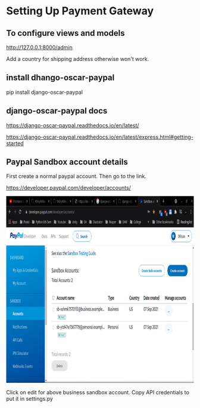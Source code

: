 # Setting Up Payment Gateway

## To configure views and models

http://127.0.0.1:8000/admin

Add a country for shipping address otherwise won't work.

## install dhango-oscar-paypal

pip install django-oscar-paypal

## django-oscar-paypal docs

https://django-oscar-paypal.readthedocs.io/en/latest/

https://django-oscar-paypal.readthedocs.io/en/latest/express.html#getting-started

## Paypal Sandbox account details

First create a normal paypal account. Then go to the link.

https://developer.paypal.com/developer/accounts/

<img src="SandboxAccount.png" width="800" height="500"> 

Click on edit for above business sandbox account. Copy API credentials to put it in settings.py

